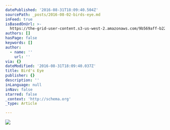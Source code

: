 ```yaml
---
datePublished: '2016-08-31T18:09:40.504Z'
sourcePath: _posts/2016-08-02-birds-eye.md
inFeed: true
isBasedOnUrl: >-
  https://the-grid-user-content.s3-us-west-2.amazonaws.com/9b569aff-b22c-4faa-adff-235bc4a00dd8.jpg
authors: []
hasPage: false
keywords: []
author:
  - name: ''
    url: ''
via: {}
dateModified: '2016-08-31T18:09:40.037Z'
title: Bird's Eye
publisher: {}
description: ''
inLanguage: null
inNav: false
starred: false
_context: 'http://schema.org'
_type: Article

---
```

![](https://the-grid-user-content.s3-us-west-2.amazonaws.com/9b569aff-b22c-4faa-adff-235bc4a00dd8.jpg)